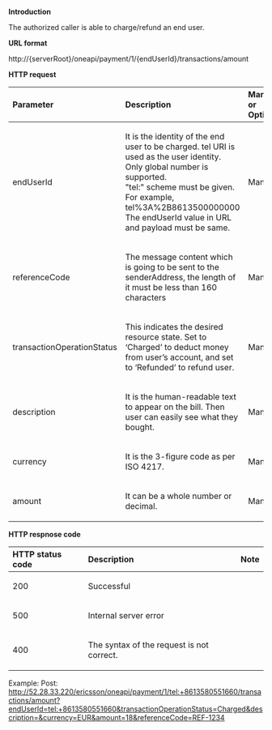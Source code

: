 **Introduction**

The authorized caller is able to charge/refund an end user.

**URL format**

http://{serverRoot}/oneapi/payment/1/{endUserId}/transactions/amount


**HTTP request**

<table>
<thead>
<tr>
<th id="parameter" style="text-align:left;">Parameter            </th>
<th id="type" style="text-align:left;">Description        </th>
<th id="required" style="text-align:left;">Mandatory or Optional   </th>
</tr>
</thead>

<tbody>


<tr>
<td style="text-align:left;"><p>endUserId </p></td>
<td style="text-align:left;"><p>It is the identity of the end user to be charged. tel URI is used as the user identity. Only global number is supported.<br>"tel:" scheme must be given. For example, tel%3A%2B8613500000000<br>
The endUserId value in URL and payload must be same.
 </p></td>
<td style="text-align:left;"><p>Mandatory</p></td>
</tr>
<tr>
<td style="text-align:left;"><p>referenceCode </p></td>
<td style="text-align:left;"><p> The message content which is going to be sent to the senderAddress, the length of it must be less than 160 characters</p></td>
<td style="text-align:left;"><p>Mandatory </p></td>
</tr>
<tr>
<td style="text-align:left;"><p>transactionOperationStatus </p></td>
<td style="text-align:left;"><p>This indicates the desired resource state. Set to ‘Charged’ to deduct money from user’s account, and set to ‘Refunded’ to refund user. </p></td>
<td style="text-align:left;"><p>Mandatory </p></td>
</tr>
<tr>
<td style="text-align:left;"><p>description </p></td>
<td style="text-align:left;"><p>It is the human-readable text to appear on the bill. Then user can easily see what they bought.
 </p></td>
<td style="text-align:left;"><p>Mandatory </p></td>
</tr>
<tr>
<td style="text-align:left;"><p>currency </p></td>
<td style="text-align:left;"><p>It is the 3-figure code as per ISO 4217.
 </p></td>
<td style="text-align:left;"><p>Mandatory </p></td>
</tr>
<tr>
<td style="text-align:left;"><p>amount </p></td>
<td style="text-align:left;"><p>It can be a whole number or decimal.
 </p></td>
<td style="text-align:left;"><p>Mandatory </p></td>
</tr>
</tbody>
</table>

**HTTP respnose code**
<table>
<thead>
<tr>
<th id="parameter" style="text-align:left;">HTTP status code            </th>
<th id="type" style="text-align:left;">Description        </th>
<th id="required" style="text-align:left;">Note   </th>
</tr>
</thead>

<tbody>


<tr>
<td style="text-align:left;"><p>200 </p></td>
<td style="text-align:left;"><p>Successful </p></td>
<td style="text-align:left;"><p> </p></td>
</tr>
<tr>
<td style="text-align:left;"><p>500 </p></td>
<td style="text-align:left;"><p>Internal server error</p></td>
<td style="text-align:left;"><p> </p></td>
</tr>
<tr>
<td style="text-align:left;"><p>400 </p></td>
<td style="text-align:left;"><p>The syntax of the request is not correct.
 </p></td>
<td style="text-align:left;"><p> </p></td>
</tr>
</tbody>
</table>

Example: Post: http://52.28.33.220/ericsson/oneapi/payment/1/tel:+8613580551660/transactions/amount?endUserId=tel:+8613580551660&transactionOperationStatus=Charged&description=&currency=EUR&amount=18&referenceCode=REF-1234

